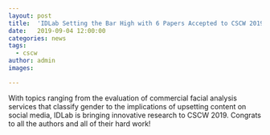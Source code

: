 ```yaml
---
layout: post
title:  'IDLab Setting the Bar High with 6 Papers Accepted to CSCW 2019'
date:   2019-09-04 12:00:00
categories: news
tags:
  - cscw
author: admin
images:

---
```

With topics ranging from the evaluation of commercial facial analysis
services that classify gender to the implications of upsetting content
on social media, IDLab is bringing innovative research to CSCW 2019.
Congrats to all the authors and all of their hard work!
